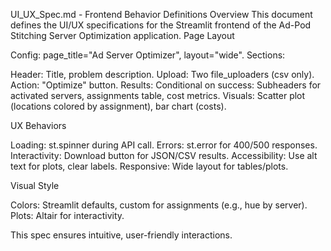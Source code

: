 UI_UX_Spec.md - Frontend Behavior Definitions
Overview
This document defines the UI/UX specifications for the Streamlit frontend of the Ad-Pod Stitching Server Optimization application.
Page Layout

Config: page_title="Ad Server Optimizer", layout="wide".
Sections:

Header: Title, problem description.
Upload: Two file_uploaders (csv only).
Action: "Optimize" button.
Results: Conditional on success: Subheaders for activated servers, assignments table, cost metrics.
Visuals: Scatter plot (locations colored by assignment), bar chart (costs).



UX Behaviors

Loading: st.spinner during API call.
Errors: st.error for 400/500 responses.
Interactivity: Download button for JSON/CSV results.
Accessibility: Use alt text for plots, clear labels.
Responsive: Wide layout for tables/plots.

Visual Style

Colors: Streamlit defaults, custom for assignments (e.g., hue by server).
Plots: Altair for interactivity.

This spec ensures intuitive, user-friendly interactions.